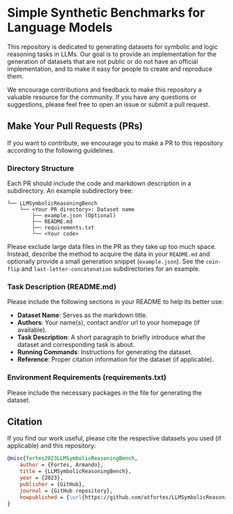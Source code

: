 # Simple Synthetic Benchmarks for Language Models

This repository is dedicated to generating datasets for symbolic and logic reasoning tasks in LLMs. Our goal is to provide an implementation for the generation of datasets that are not public or do not have an official implementation, and to make it easy for people to create and reproduce them.

We encourage contributions and feedback to make this repository a valuable resource for the community. If you have any questions or suggestions, please feel free to open an issue or submit a pull request.

## Make Your Pull Requests (PRs)
If you want to contribute, we encourage you to make a PR to this repository according to the following guidelines.

### Directory Structure
Each PR should include the code and markdown description in a subdirectory.
An example subdirectory tree:

```
└── LLMSymbolicReasoningBench
    └── <Your PR directory>: Dataset name
        ├── example.json (Optional)
        ├── README.md
        ├── requirements.txt
        └── <Your code>
```

Please exclude large data files in the PR as they take up too much space. Instead, describe the method to acquire the data in your `README.md` and optionally provide a small generation snippet (`example.json`). See the `coin-flip` and `last-letter-concatenation` subdirectories for an example.

### Task Description (README.md)
Please include the following sections in your README to help its better use:

+ **Dataset Name**: Serves as the markdown title.
+ **Authors**: Your name(s), contact and/or url to your homepage (if available).
+ **Task Description**: A short paragraph to briefly introduce what the dataset and corresponding task is about.
+ **Running Commands**: Instructions for generating the dataset.
+ **Reference**: Proper citation information for the dataset (if applicable).

### Environment Requirements (requirements.txt)
Please include the necessary packages in the file for generating the dataset.

## Citation

If you find our work useful, please cite the respective datasets you used (if applicable) and this repository:

```bibtex
@misc{fortes2023LLMSymbolicReasoningBench,
    author = {Fortes, Armando},
    title = {LLMSymbolicReasoningBench},
    year = {2023},
    publisher = {GitHub},
    journal = {GitHub repository},
    howpublished = {\url{https://github.com/atfortes/LLMSymbolicReasoningBench}}
}
```
